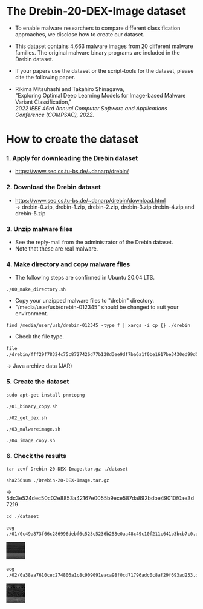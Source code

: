 # The Drebin-20-DEX-Image dataset

* To enable malware researchers to compare different classification approaches, we disclose how to create our dataset.

* This dataset contains 4,663 malware images from 20 different malware families. The original malware binary programs are included in the Drebin dataset. 

* If your papers use the dataset or the script-tools for the dataset, please cite the following paper.

* Rikima Mitsuhashi and Takahiro Shinagawa, <br>
"Exploring Optimal Deep Learning Models for Image-based Malware Variant Classification,"<br>
*2022 IEEE 46rd Annual Computer Software and Applications Conference (COMPSAC), 2022.*

# How to create the dataset
### 1. Apply for downloading the Drebin dataset

* https://www.sec.cs.tu-bs.de/~danarp/drebin/

### 2. Download the Drebin dataset 

* https://www.sec.cs.tu-bs.de/~danarp/drebin/download.html <br>
-> drebin-0.zip, drebin-1.zip, drebin-2.zip, drebin-3.zip drebin-4.zip,and drebin-5.zip

### 3. Unzip malware files
* See the reply-mail from the administrator of the Drebin dataset.
* Note that these are real malware.

### 4. Make directory and copy malware files
* The following steps are confirmed in Ubuntu 20.04 LTS.
```
./00_make_directory.sh
```
* Copy your unzipped malware files to "drebin" directory.
* "/media/user/usb/drebin-012345" should be changed to suit your environment.
```
find /media/user/usb/drebin-012345 -type f | xargs -i cp {} ./drebin
```


* Check the file type. 
```
file ./drebin/fff29f78324c75c8727426d77b128d3ee9df7ba6a1f0be1617be3430ed99d050
```
  -> Java archive data (JAR)

### 5. Create the dataset
```
sudo apt-get install pnmtopng
```
```
./01_binary_copy.sh
```
```
./02_get_dex.sh
```
```
./03_malwareimage.sh
```
```
./04_image_copy.sh
```


### 6. Check the results
```
tar zcvf Drebin-20-DEX-Image.tar.gz ./dataset
```
```
sha256sum ./Drebin-20-DEX-Image.tar.gz
```
-> 5dc3e524dec50c02e8853a42167e0055b9ece587da892bdbe49010f0ae3d7219
```
cd ./dataset
```
```
eog ./01/0c49a873f66c286996debf6c523c5236b258e0aa48c49c10f211c641b3bcb7c0.dex.png
```
<img src="./sample01.png" width=10%>

```
eog ./02/0a38aa7610cec274806a1c8c909091eaca98f0cd71796adc0c8af29f693ad253.dex.png
```
<img src="./sample02.png" width=10%>
